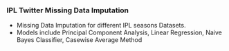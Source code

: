 ### IPL Twitter Missing Data Imputation

- Missing Data Imputation for different IPL seasons Datasets.
- Models include Principal Component Analysis, Linear Regression, Naive Bayes Classifier, Casewise Average Method
